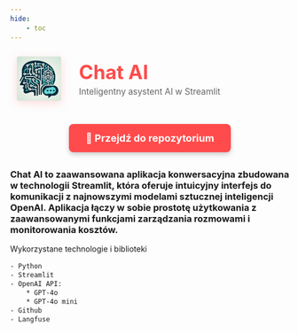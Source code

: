 ```yaml
---
hide:
    - toc
---
```

<div style="display: flex; align-items: center; gap: 20px; margin-bottom: 30px;">
    <img src="chat-ai.png" 
         width="80" 
         style="background-color: transparent; 
                border-radius: 16px; 
                padding: 12px;
                filter: drop-shadow(0 4px 8px rgba(255, 75, 75, 0.2));
                flex-shrink: 0;">
    <div>
        <h1 style="margin: 0; font-size: 2.5em; color: #ff4b4b;">Chat AI</h1>
        <p style="margin: 5px 0 0 0; color: #666; font-size: 1.1em;">Inteligentny asystent AI w Streamlit</p>
    </div>
</div>

<div style="text-align: center; margin: 30px 0;">
    <a href="https://github.com/skwarlinski/chat-ai" 
       target="_blank" 
       rel="noopener noreferrer"
       style="display: inline-block; 
              background-color: #ff4b4b; 
              color: white; 
              padding: 15px 30px; 
              text-decoration: none; 
              border-radius: 8px; 
              font-size: 18px; 
              font-weight: bold;
              box-shadow: 0 4px 8px rgba(0,0,0,0.2);
              transition: all 0.3s ease;">
        🔗 Przejdź do repozytorium
    </a>
</div>

### **Chat AI** to zaawansowana aplikacja konwersacyjna zbudowana w technologii Streamlit, która oferuje intuicyjny interfejs do komunikacji z najnowszymi modelami sztucznej inteligencji OpenAI. Aplikacja łączy w sobie prostotę użytkowania z zaawansowanymi funkcjami zarządzania rozmowami i monitorowania kosztów.

<div class="grid" markdown>
    Wykorzystane technologie i biblioteki

    - Python
    - Streamlit
    - OpenAI API:
        * GPT-4o
        * GPT-4o mini
    - Github
    - Langfuse

</div>